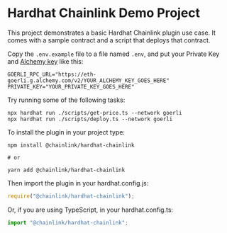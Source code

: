# Hardhat Chainlink Demo Project

This project demonstrates a basic Hardhat Chainlink plugin use case. It comes with a sample contract and a script that deploys that contract.

Copy the `.env.example` file to a file named `.env`, and put your Private Key and [Alchemy key]() like this:

```shell
GOERLI_RPC_URL="https://eth-goerli.g.alchemy.com/v2/YOUR_ALCHEMY_KEY_GOES_HERE"
PRIVATE_KEY="YOUR_PRIVATE_KEY_GOES_HERE"
```

Try running some of the following tasks:

```shell
npx hardhat run ./scripts/get-price.ts --network goerli
npx hardhat run ./scripts/deploy.ts --network goerli
```

To install the plugin in your project type:

```shell
npm install @chainlink/hardhat-chainlink

# or

yarn add @chainlink/hardhat-chainlink
```

Then import the plugin in your hardhat.config.js:

```js
require("@chainlink/hardhat-chainlink");
```

Or, if you are using TypeScript, in your hardhat.config.ts:

```ts
import "@chainlink/hardhat-chainlink";
```
